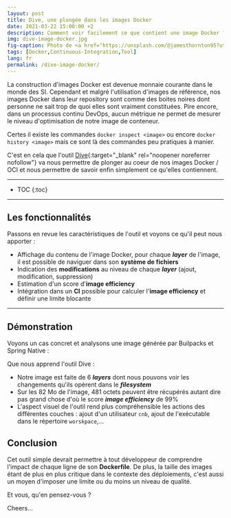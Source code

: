 ```yaml
---
layout: post
title: Dive, une plongée dans les images Docker
date: 2021-03-22 15:00:00 +2
description: Comment voir facilement ce que contient une image Docker ? Dive est un outil qui permet d'explorer les répertoires et fichiers d'une image docker, les modifications apportées dans chaque couche de l'image et des informations pour réduire la taille de votre image.
img: dive-image-docker.jpg 
fig-caption: Photo de <a href="https://unsplash.com/@jamesthornton95?utm_source=unsplash&utm_medium=referral&utm_content=creditCopyText">James Thornton</a> sur <a href="https://unsplash.com/s/photos/diving?utm_source=unsplash&utm_medium=referral&utm_content=creditCopyText">Unsplash</a>
tags: [Docker,Continuous-Integration,Tool]
lang: fr
permalink: /dive-image-docker/
---
```


La construction d'images Docker est devenue monnaie courante dans le monde des SI. Cependant et malgré l'utilisation d'images de référence, nos images Docker dans leur repository sont comme des boites noires dont personne ne sait trop de quoi elles sont vraiment constituées. Pire encore, dans un processus continu DevOps, aucun métrique ne permet de mesurer le niveau d'optimisation de notre image de conteneur.

Certes il existe les commandes `docker inspect <image>` ou encore `docker history <image>` mais ce sont là des commandes peu pratiques à manier.

C'est en cela que l'outil [Dive](https://github.com/wagoodman/dive){:target="_blank" rel="noopener noreferrer nofollow"} va nous permettre de plonger au coeur de nos images Docker / OCI et nous permettre de savoir enfin simplement ce qu'elles contiennent. 


<hr class="hr-text" data-content="Plan">

* TOC
{:toc}

<hr class="hr-text" data-content="Fonctionnalités">

## Les fonctionnalités

Passons en revue les caractéristiques de l'outil et voyons ce qu'il peut nous apporter :  

- Affichage du contenu de l'image Docker, pour chaque ***layer*** de l'image, il est possible de naviguer dans son **système de fichiers** 
- Indication des **modifications** au niveau de chaque ***layer*** (ajout, modification, suppression)
- Estimation d'un score d'**image efficiency**
- Intégration dans un **CI** possible pour calculer l'**image efficiency** et définir une limite blocante

<hr class="hr-text" data-content="Démo">

## Démonstration 

Voyons un cas concret et analysons une image générée par Builpacks et Spring Native : 

<script id="asciicast-ra66cmrst0hNBQ9hngDpbaMUl" src="https://asciinema.org/a/ra66cmrst0hNBQ9hngDpbaMUl.js" async></script>

Que nous apprend l'outil Dive :
- Notre image est faite de 6 ***layers*** dont nous pouvons voir les changements qu'ils opèrent dans le ***filesystem***
- Sur les 82 Mo de l'image, 481 octets peuvent être récupérés autant dire pas grand chose d'où le score ***image efficiency*** de 99%
- L'aspect visuel de l'outil rend plus compréhensible les actions des différentes couches : ajout d'un utilisateur `cnb`, ajout de l'exécutable dans le répertoire `worskpace`,...


## Conclusion

Cet outil simple devrait permettre à tout développeur de comprendre l'impact de chaque ligne de son **Dockerfile**. De plus, la taille des images étant de plus en plus critique dans le contexte des déploiements, c'est aussi un moyen d'imposer une limite ou du moins un niveau de qualité.

Et vous, qu'en pensez-vous ?

Cheers...
